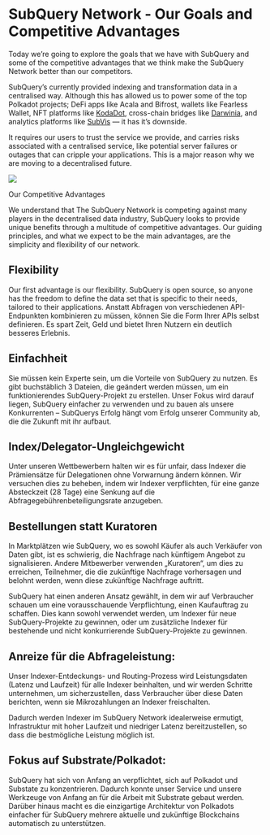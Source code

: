# SubQuery Network - Our Goals and Competitive Advantages

Today we’re going to explore the goals that we have with SubQuery and some of the competitive advantages that we think make the SubQuery Network better than our competitors.

SubQuery’s currently provided indexing and transformation data in a centralised way. Although this has allowed us to power some of the top Polkadot projects; DeFi apps like Acala and Bifrost, wallets like Fearless Wallet, NFT platforms like [KodaDot](https://kodadot.xyz/), cross-chain bridges like [Darwinia](https://explorer.subquery.network/subquery/darwinia-network/darwinia), and analytics platforms like [SubVis](https://subvis.io/) — it has it’s downside.

It requires our users to trust the service we provide, and carries risks associated with a centralised service, like potential server failures or outages that can cripple your applications. This is a major reason why we are moving to a decentralised future.

![](https://miro.medium.com/max/868/1*CPksnN9_jyMGQ0sSbiJvDQ.png)

Our Competitive Advantages

We understand that The SubQuery Network is competing against many players in the decentralised data industry, SubQuery looks to provide unique benefits through a multitude of competitive advantages. Our guiding principles, and what we expect to be the main advantages, are the simplicity and flexibility of our network.

## Flexibility

Our first advantage is our flexibility. SubQuery is open source, so anyone has the freedom to define the data set that is specific to their needs, tailored to their applications. Anstatt Abfragen von verschiedenen API-Endpunkten kombinieren zu müssen, können Sie die Form Ihrer APIs selbst definieren. Es spart Zeit, Geld und bietet Ihren Nutzern ein deutlich besseres Erlebnis.

## Einfachheit

Sie müssen kein Experte sein, um die Vorteile von SubQuery zu nutzen. Es gibt buchstäblich 3 Dateien, die geändert werden müssen, um ein funktionierendes SubQuery-Projekt zu erstellen. Unser Fokus wird darauf liegen, SubQuery einfacher zu verwenden und zu bauen als unsere Konkurrenten – SubQuerys Erfolg hängt vom Erfolg unserer Community ab, die die Zukunft mit ihr aufbaut.

## Index/Delegator-Ungleichgewicht

Unter unseren Wettbewerbern halten wir es für unfair, dass Indexer die Prämiensätze für Delegationen ohne Vorwarnung ändern können. Wir versuchen dies zu beheben, indem wir Indexer verpflichten, für eine ganze Absteckzeit (28 Tage) eine Senkung auf die Abfragegebührenbeteiligungsrate anzugeben.

## Bestellungen statt Kuratoren

In Marktplätzen wie SubQuery, wo es sowohl Käufer als auch Verkäufer von Daten gibt, ist es schwierig, die Nachfrage nach künftigem Angebot zu signalisieren. Andere Mitbewerber verwenden „Kuratoren“, um dies zu erreichen, Teilnehmer, die die zukünftige Nachfrage vorhersagen und belohnt werden, wenn diese zukünftige Nachfrage auftritt.

SubQuery hat einen anderen Ansatz gewählt, in dem wir auf Verbraucher schauen um eine vorausschauende Verpflichtung, einen Kaufauftrag zu schaffen. Dies kann sowohl verwendet werden, um Indexer für neue SubQuery-Projekte zu gewinnen, oder um zusätzliche Indexer für bestehende und nicht konkurrierende SubQuery-Projekte zu gewinnen.

## Anreize für die Abfrageleistung:

Unser Indexer-Entdeckungs- und Routing-Prozess wird Leistungsdaten (Latenz und Laufzeit) für alle Indexer beinhalten, und wir werden Schritte unternehmen, um sicherzustellen, dass Verbraucher über diese Daten berichten, wenn sie Mikrozahlungen an Indexer freischalten.

Dadurch werden Indexer im SubQuery Network idealerweise ermutigt, Infrastruktur mit hoher Laufzeit und niedriger Latenz bereitzustellen, so dass die bestmögliche Leistung möglich ist.

## Fokus auf Substrate/Polkadot:

SubQuery hat sich von Anfang an verpflichtet, sich auf Polkadot und Substate zu konzentrieren. Dadurch konnte unser Service und unsere Werkzeuge von Anfang an für die Arbeit mit Substrate gebaut werden. Darüber hinaus macht es die einzigartige Architektur von Polkadots einfacher für SubQuery mehrere aktuelle und zukünftige Blockchains automatisch zu unterstützen.
